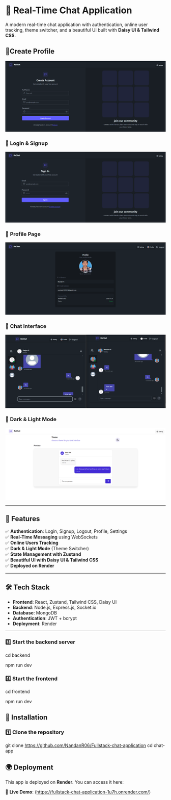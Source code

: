 # 🚀 Real-Time Chat Application  

A modern real-time chat application with authentication, online user tracking, theme switcher, and a beautiful UI built with **Daisy UI & Tailwind CSS**.  

 
## 🔹Create Profile  
![Create Profile](/readme_image/create.png)  

### 🔹 **Login & Signup**  
![Login Page](/readme_image/sign.png)  
### 🔹 **Profile Page**  

![Profile Page](/readme_image/profile.png)  

### 🔹 **Chat Interface**  
![Chat Interface](/readme_image/home.png)  

### 🔹 **Dark & Light Mode**  
![Setting](/readme_image/setting.png)  

---

## 🌟 Features  
✅ **Authentication**: Login, Signup, Logout, Profile, Settings  
✅ **Real-Time Messaging** using WebSockets  
✅ **Online Users Tracking**  
✅ **Dark & Light Mode** (Theme Switcher)  
✅ **State Management with Zustand**  
✅ **Beautiful UI with Daisy UI & Tailwind CSS**  
✅ **Deployed on Render**  

---

## 🛠️ Tech Stack  
- **Frontend**: React, Zustand, Tailwind CSS, Daisy UI  
- **Backend**: Node.js, Express.js, Socket.io  
- **Database**: MongoDB  
- **Authentication**: JWT + bcrypt  
- **Deployment**: Render  



---

### **3️⃣ Start the backend server**

cd backend 

npm run dev

### **4️⃣ Start the frontend**

cd frontend

npm run dev

## 🔧 Installation  

### **1️⃣ Clone the repository**

git clone https://github.com/NandanR06/Fullstack-chat-application
cd chat-app

## 🌍 Deployment  
This app is deployed on **Render**. You can access it here:  

🔗 **Live Demo**: (https://fullstack-chat-application-1u7h.onrender.com/)  
